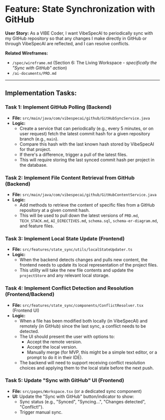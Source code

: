 # Feature: State Synchronization with GitHub

**User Story:** As a VIBE Coder, I want VibeSpecAI to periodically sync with my GitHub repository so that any changes I make directly in GitHub or through VibeSpecAI are reflected, and I can resolve conflicts.

**Related Wireframes:**
*   `/spec/wireframe.md` (Section 6: The Living Workspace - *specifically the "Sync with GitHub" action*)
*   `/ai-documents/PRD.md`

---

## Implementation Tasks:

### Task 1: Implement GitHub Polling (Backend)

*   **File:** `src/main/java/com/vibespecai/github/GitHubSyncService.java`
*   **Logic:**
    *   Create a service that can periodically (e.g., every 5 minutes, or on user request) fetch the latest commit hash for a given repository branch (e.g., `main`).
    *   Compare this hash with the last known hash stored by VibeSpecAI for that project.
    *   If there's a difference, trigger a pull of the latest files.
    *   This will require storing the last synced commit hash per project in the database.

### Task 2: Implement File Content Retrieval from GitHub (Backend)

*   **File:** `src/main/java/com/vibespecai/github/GitHubContentService.java`
*   **Logic:**
    *   Add methods to retrieve the content of specific files from a GitHub repository at a given commit hash.
    *   This will be used to pull down the latest versions of `PRD.md`, `TECH_STACK.md`, `AI_DIRECTIVES.md`, `schema.sql`, `schema-er-diagram.md`, and feature files.

### Task 3: Implement Local State Update (Frontend)

*   **File:** `src/features/state_sync/utils/localStateUpdater.ts`
*   **Logic:**
    *   When the backend detects changes and pulls new content, the frontend needs to update its local representation of the project files.
    *   This utility will take the new file contents and update the `projectStore` and any relevant local storage.

### Task 4: Implement Conflict Detection and Resolution (Frontend/Backend)

*   **File:** `src/features/state_sync/components/ConflictResolver.tsx` (Frontend UI)
*   **Logic:**
    *   When a file has been modified both locally (in VibeSpecAI) and remotely (in GitHub) since the last sync, a conflict needs to be detected.
    *   The UI should present the user with options to:
        *   Accept the remote version.
        *   Accept the local version.
        *   Manually merge (for MVP, this might be a simple text editor, or a prompt to do it in their IDE).
    *   The backend will need to support receiving conflict resolution choices and applying them to the local state before the next push.

### Task 5: Update "Sync with GitHub" UI (Frontend)

*   **File:** `src/pages/Workspace.tsx` (or a dedicated sync component)
*   **UI:** Update the "Sync with GitHub" button/indicator to show:
    *   Sync status (e.g., "Synced", "Syncing...", "Changes detected", "Conflict!").
    *   Trigger manual sync.
